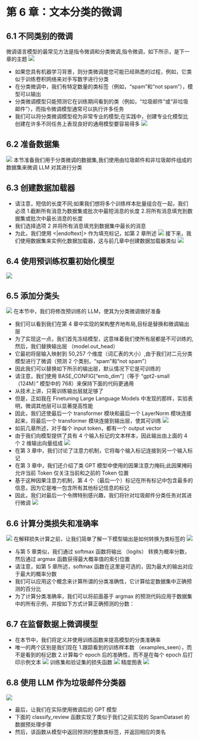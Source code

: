 # 第 6 章：文本分类的微调
## 6.1 不同类别的微调
微调语言模型的最常见方法是指令微调和分类微调,指令微调，如下所示，是下一章的主题
![](/note/assets/img/ch06/ch06_01.png)
+ 如果您具有机器学习背景，则分类微调是您可能已经熟悉的过程，例如，它类似于训练卷积网络来对手写数字进行分类
+ 在分类微调中，我们有特定数量的类标签（例如，“spam”和“not spam”），模型可以输出
+ 分类微调模型只能预测它在训练期间看到的类（例如，“垃圾邮件”或“非垃圾邮件”），而指令微调模型通常可以执行许多任务
+ 我们可以将分类微调模型视为非常专业的模型;在实践中，创建专业化模型比创建在许多不同任务上表现良好的通用模型要容易得多
![](/note/assets/img/ch06/ch06_02.png)
## 6.2 准备数据集
![](/note/assets/img/ch06/ch06_03.png)
本节准备我们用于分类微调的数据集,我们使用由垃圾邮件和非垃圾邮件组成的数据集来微调 LLM 对其进行分类
## 6.3 创建数据加载器
+ 请注意，短信的长度不同;如果我们想将多个训练样本批量组合在一起，我们必须
  1.截断所有消息为数据集或批次中最短消息的长度
  2.将所有消息填充到数据集或批次中最长消息的长度
+ 我们选择选项 2 并将所有消息填充到数据集中最长的消息
+ 为此，我们使用 <|endoftext|> 作为填充标记，如第 2 章所述
  ![](/note/assets/img/ch06/ch06_04.png)
  接下来，我们使用数据集来实例化数据加载器，这与前几章中创建数据加载器类似
  ![](/note/assets/img/ch06/ch06_05.png)
## 6.4 使用预训练权重初始化模型
  ![](/note/assets/img/ch06/ch06_06.png)
## 6.5 添加分类头
  ![](/note/assets/img/ch06/ch06_07.png)
  在本节中，我们将修改预训练的 LLM，使其为分类微调做好准备
  + 我们可以看到我们在第 4 章中实现的架构整齐地布局,目标是替换和微调输出层
+ 为了实现这一点，我们首先冻结模型，这意味着我们使所有层都是不可训练的,然后，我们替换输出层 （model.out_head）
+ 它最初将层输入映射到 50,257 个维度（词汇表的大小）,由于我们对二元分类模型进行了微调（预测 2 个类别，“spam”和“not spam”）
+ 因此我们可以替换如下所示的输出层，默认情况下它是可训练的
+ 请注意，我们使用 BASE_CONFIG[“emb_dim”]（等于 “gpt2-small （124M）” 模型中的 768）来保持下面的代码更通用
+ 从技术上讲，只需训练输出层就足够了
+ 但是，正如我在 Finetuning Large Language Models 中发现的那样，实验表明，微调其他层可以显著提高性能
+ 因此，我们还使最后一个 transformer 模块和最后一个 LayerNorm 模块连接起来，将最后一个 transformer 模块连接到输出层，使其可训练
    ![](/note/assets/img/ch06/ch06_08.png)
+ 如前几章所述，对于每个 input token，都有一个 output vector
+ 由于我们向模型提供了具有 4 个输入标记的文本样本，因此输出由上面的 4 个 2 维输出向量组成
  ![](/note/assets/img/ch06/ch06_09.png)
+ 在第 3 章中，我们讨论了注意力机制，它将每个输入标记连接到另一个输入标记
+ 在第 3 章中，我们还介绍了类 GPT 模型中使用的因果注意力掩码;此因果掩码允许当前 Token 仅关注当前和之前的 Token 位置
+ 基于这种因果注意力机制，第 4 个（最后一个）标记在所有标记中包含最多的信息，因为它是唯一包含所有其他标记信息的标记
+ 因此，我们对最后一个令牌特别感兴趣，我们将针对垃圾邮件分类任务对其进行微调
  ![](/note/assets/img/ch06/ch06_10.png)
## 6.6 计算分类损失和准确率
 ![](/note/assets/img/ch06/ch06_11.png)
 在解释损失计算之前，让我们简单了解一下模型输出是如何转换为类标签的
  ![](/note/assets/img/ch06/ch06_12.png)
+  与第 5 章类似，我们通过 softmax 函数将输出 （logits） 转换为概率分数，然后通过 argmax 函数获得最大概率值的索引位置
+  请注意，如第 5 章所述，softmax 函数在这里是可选的，因为最大的输出对应于最大的概率分数
+  我们可以应用这个概念来计算所谓的分类准确性，它计算给定数据集中正确预测的百分比
+  为了计算分类准确率，我们可以将前面基于 argmax 的预测代码应用于数据集中的所有示例，并按如下方式计算正确预测的分数：
## 6.7 在监督数据上微调模型
+ 在本节中，我们将定义并使用训练函数来提高模型的分类准确率
+ 唯一的两个区别是我们现在
  1.跟踪看到的训练样本数 （examples_seen），而不是看到的标记数
  2.计算每个 epoch 后的准确性，而不是在每个 epoch 后打印示例文本
   ![](/note/assets/img/ch06/ch06_13.png)
   训练集和验证集的损失函数
  ![](/note/assets/img/ch06/ch06_14.png)
  精度图表
  ![](/note/assets/img/ch06/ch06_15.png)
## 6.8 使用 LLM 作为垃圾邮件分类器
  ![](/note/assets/img/ch06/ch06_16.png)
  + 最后，让我们在实际使用微调后的 GPT 模型
  + 下面的 classify_review 函数实现了类似于我们之前实现的 SpamDataset 的数据预处理步骤
  + 然后，该函数从模型中返回预测的整数类标签，并返回相应的类名